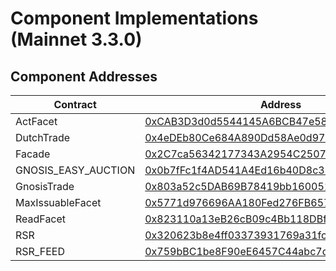 # Component Implementations (Mainnet 3.3.0)
## Component Addresses
| Contract | Address | Version |
| --- | --- | --- |
| ActFacet | [0xCAB3D3d0d5544145A6BCB47e58F61368BCcAe2dB](https://etherscan.io/address/0xCAB3D3d0d5544145A6BCB47e58F61368BCcAe2dB) | N/A |
| DutchTrade | [0x4eDEb80Ce684A890Dd58Ae0d9762C38731b11b99](https://etherscan.io/address/0x4eDEb80Ce684A890Dd58Ae0d9762C38731b11b99) | 3.3.0 |
| Facade | [0x2C7ca56342177343A2954C250702Fd464f4d0613](https://etherscan.io/address/0x2C7ca56342177343A2954C250702Fd464f4d0613) | N/A |
| GNOSIS_EASY_AUCTION | [0x0b7fFc1f4AD541A4Ed16b40D8c37f0929158D101](https://etherscan.io/address/0x0b7fFc1f4AD541A4Ed16b40D8c37f0929158D101) | N/A |
| GnosisTrade | [0x803a52c5DAB69B78419bb160051071eF2F9Fd227](https://etherscan.io/address/0x803a52c5DAB69B78419bb160051071eF2F9Fd227) | 3.3.0 |
| MaxIssuableFacet | [0x5771d976696AA180Fed276FB6571fE2f41D0b849](https://etherscan.io/address/0x5771d976696AA180Fed276FB6571fE2f41D0b849) | N/A |
| ReadFacet | [0x823110a13eB26cB09c4Bb118DBfE4ff5f96D5526](https://etherscan.io/address/0x823110a13eB26cB09c4Bb118DBfE4ff5f96D5526) | N/A |
| RSR | [0x320623b8e4ff03373931769a31fc52a4e78b5d70](https://etherscan.io/address/0x320623b8e4ff03373931769a31fc52a4e78b5d70) | N/A |
| RSR_FEED | [0x759bBC1be8F90eE6457C44abc7d443842a976d02](https://etherscan.io/address/0x759bBC1be8F90eE6457C44abc7d443842a976d02) | N/A |
        